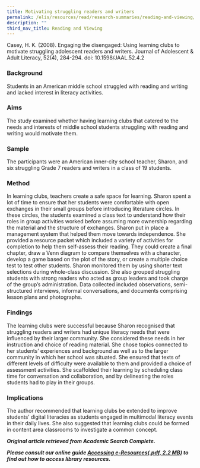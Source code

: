 ```yaml
---
title: Motivating struggling readers and writers
permalink: /elis/resources/read/research-summaries/reading-and-viewing/motivating-struggling-reader-and-writer/
description: ""
third_nav_title: Reading and Viewing
---
```

Casey, H. K. (2008). Engaging the disengaged: Using learning clubs to motivate struggling adolescent readers and writers. Journal of Adolescent & Adult Literacy, 52(4), 284-294. doi: 10.1598/JAAL.52.4.2   

### Background

Students in an American middle school struggled with reading and writing and lacked interest in literacy activities.

### Aims

The study examined whether having learning clubs that catered to the needs and interests of middle school students struggling with reading and writing would motivate them.

### Sample

The participants were an American inner-city school teacher, Sharon, and six struggling Grade 7 readers and writers in a class of 19 students.

### Method

In learning clubs, teachers create a safe space for learning. Sharon spent a lot of time to ensure that her students were comfortable with open exchanges in their small groups before introducing literature circles. In these circles, the students examined a class text to understand how their roles in group activities worked before assuming more ownership regarding the material and the structure of exchanges. Sharon put in place a management system that helped them move towards independence. She provided a resource packet which included a variety of activities for completion to help them self-assess their reading. They could create a final chapter, draw a Venn diagram to compare themselves with a character, develop a game based on the plot of the story, or create a multiple choice test to test other students. Sharon monitored them by using shorter text selections during whole-class discussion. She also grouped struggling students with strong readers who acted as group leaders and took charge of the group’s administration. Data collected included observations, semi-structured interviews, informal conversations, and documents comprising lesson plans and photographs.

### Findings

The learning clubs were successful because Sharon recognised that struggling readers and writers had unique literacy needs that were influenced by their larger community. She considered these needs in her instruction and choice of reading material. She chose topics connected to her students’ experiences and background as well as to the larger community in which her school was situated. She ensured that texts of different levels of difficulty were available to them and provided a choice of assessment activities. She scaffolded their learning by scheduling class time for conversation and collaboration, and by delineating the roles students had to play in their groups.

### Implications

The author recommended that learning clubs be extended to improve students’ digital literacies as students engaged in multimodal literacy events in their daily lives. She also suggested that learning clubs could be formed in content area classrooms to investigate a common concept.

_**Original article retrieved from Academic Search Complete.**_   

**_Please consult our online guide [Accessing e-Resources(.pdf, 2.2 MB)](https://academyofsingaporeteachers-moe-edu-sg-admin.cwp.sg/elis/resources/read/research-summaries/reading-and-viewing/18e45074-6b1b-4ac7-811f-1a8da16c4f81 "Accessing e-Resources") to find out how to access library resources._**